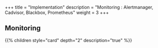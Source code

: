 +++
title = "Implementation"
description = "Monitoring : Alertmanager, Cadvisor, Blackbox, Prometheus"
weight = 3
+++
## Monitoring

{{% children style="card" depth="2"  description="true" %}}
